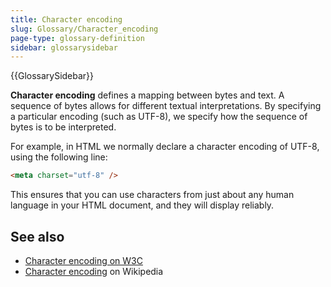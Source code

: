 ```yaml
---
title: Character encoding
slug: Glossary/Character_encoding
page-type: glossary-definition
sidebar: glossarysidebar
---
```


{{GlossarySidebar}}

**Character encoding** defines a mapping between bytes and text. A sequence of bytes allows for different textual interpretations. By specifying a particular encoding (such as UTF-8), we specify how the sequence of bytes is to be interpreted.

For example, in HTML we normally declare a character encoding of UTF-8, using the following line:

```html
<meta charset="utf-8" />
```

This ensures that you can use characters from just about any human language in your HTML document, and they will display reliably.

## See also

- [Character encoding on W3C](https://www.w3.org/International/articles/definitions-characters/)
- [Character encoding](https://en.wikipedia.org/wiki/Character_encoding) on Wikipedia
